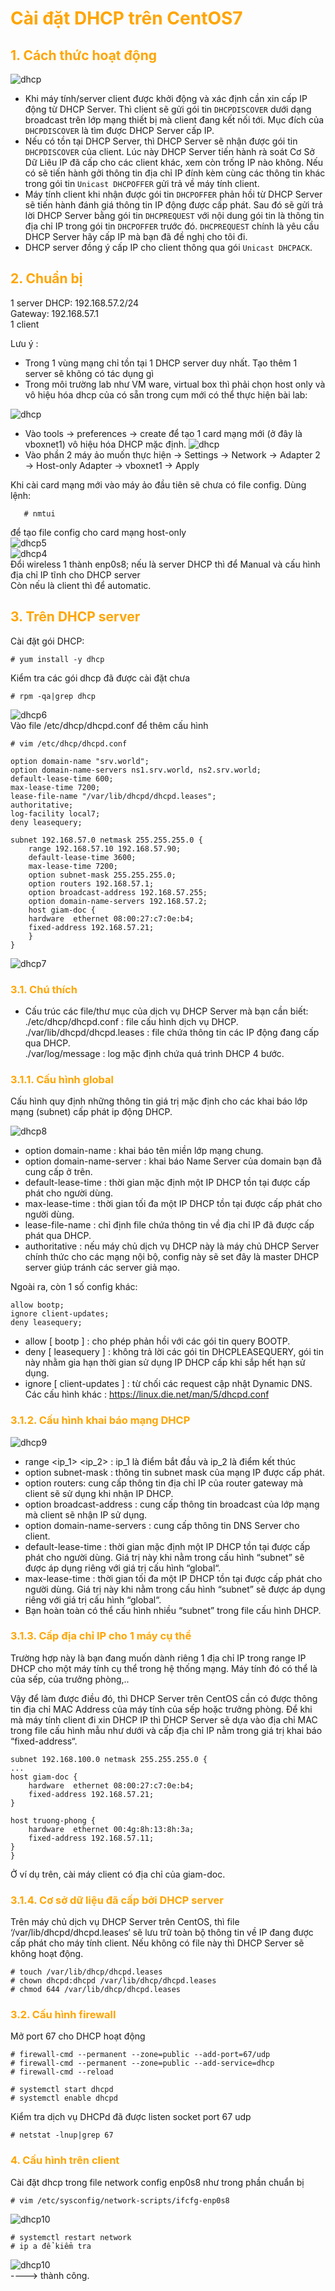 <h1 style="color:orange">Cài đặt DHCP trên CentOS7</h1>
<h2 style="color:orange">1. Cách thức hoạt động</h2>

![dhcp](../img/dhcp1.jpg)<br>
- Khi máy tính/server client được khởi động và xác định cần xin cấp IP động từ DHCP Server. Thì client sẽ gửi gói tin `DHCPDISCOVER` dưới dạng broadcast trên lớp mạng thiết bị mà client đang kết nối tới. Mục đích của `DHCPDISCOVER` là tìm được DHCP Server cấp IP.
- Nếu có tồn tại DHCP Server, thì DHCP Server sẽ nhận được gói tin `DHCPDISCOVER` của client. Lúc này DHCP Server tiến hành rà soát Cơ Sở Dữ Liêu IP đã cấp cho các client khác, xem còn trống IP nào không. Nếu có sẽ tiến hành gởi thông tin địa chỉ IP đính kèm cùng các thông tin khác trong gói tin `Unicast DHCPOFFER` gửi trả về máy tính client.
- Máy tính client khi nhận được gói tin `DHCPOFFER` phản hồi từ DHCP Server sẽ tiến hành đánh giá thông tin IP động được cấp phát. Sau đó sẽ gửi trả lời DHCP Server bằng gói tin `DHCPREQUEST` với nội dung gói tin là thông tin địa chỉ IP trong gói tin `DHCPOFFER` trước đó. `DHCPREQUEST` chính là yêu cầu DHCP Server hãy cấp IP mà bạn đã đề nghị cho tôi đi.
- DHCP server đồng ý cấp IP cho client thông qua gói `Unicast DHCPACK`.
<h2 style="color:orange">2. Chuẩn bị</h2>
1 server DHCP: 192.168.57.2/24<br>
Gateway: 192.168.57.1<br>
1 client<br>

Lưu ý :
- Trong 1 vùng mạng chỉ tồn tại 1 DHCP server duy nhất. Tạo thêm 1 server sẽ không có tác dụng gì
- Trong môi trường lab như VM ware, virtual box thì phải chọn host only và vô hiệu hóa dhcp của có sẵn trong cụm mới có thể thực hiện bài lab:

![dhcp](../img/dhcp2.jpg)<br>
- Vào tools -> preferences -> create để tạo 1 card mạng mới (ở đây là vboxnet1) vô hiệu hóa DHCP mặc định.
![dhcp](../img/dhcp3.jpg)<br>
- Vào phần 2 máy ảo muốn thực hiện -> Settings -> Network -> Adapter 2 -> Host-only Adapter -> vboxnet1 -> Apply

Khi cài card mạng mới vào máy ảo đầu tiên sẽ chưa có file config. Dùng lệnh:

       # nmtui
để tạo file config cho card mạng host-only <br>
![dhcp5](../img/dhcp5.jpg)<br>
![dhcp4](../img/dhcp4.jpg)<br>
Đổi wireless 1 thành enp0s8; nếu là server DHCP thì để Manual và cấu hình địa chỉ IP tĩnh cho DHCP server<br>
Còn nếu là client thì để automatic.
<h2 style="color:orange">3. Trên DHCP server</h2>
Cài đặt gói DHCP:

    # yum install -y dhcp
Kiểm tra các gói dhcp đã được cài đặt chưa

    # rpm -qa|grep dhcp
![dhcp6](../img/dhcp6.jpg)<br>
Vào file /etc/dhcp/dhcpd.conf để thêm cấu hình

    # vim /etc/dhcp/dhcpd.conf

    option domain-name "srv.world";
    option domain-name-servers ns1.srv.world, ns2.srv.world;
    default-lease-time 600;
    max-lease-time 7200;
    lease-file-name "/var/lib/dhcpd/dhcpd.leases";
    authoritative;
    log-facility local7;
    deny leasequery;

    subnet 192.168.57.0 netmask 255.255.255.0 {
        range 192.168.57.10 192.168.57.90;
        default-lease-time 3600;
        max-lease-time 7200;
        option subnet-mask 255.255.255.0;
        option routers 192.168.57.1;
        option broadcast-address 192.168.57.255;
        option domain-name-servers 192.168.57.2;
        host giam-doc {
        hardware  ethernet 08:00:27:c7:0e:b4;
        fixed-address 192.168.57.21;
        }
    }
![dhcp7](../img/dhcp7.jpg)<br>
<h3 style="color:orange">3.1. Chú thích</h3>

- Cấu trúc các file/thư mục của dịch vụ DHCP Server mà bạn cần biết:
./etc/dhcp/dhcpd.conf : file cấu hình dịch vụ DHCP.<br>
./var/lib/dhcpd/dhcpd.leases : file chứa thông tin các IP động đang cấp qua DHCP.<br>
./var/log/message : log mặc định chứa quá trình DHCP 4 bước.<br>
<h3 style="color:orange">3.1.1. Cấu hình global</h3>
 Cấu hình quy định những thông tin giá trị mặc định cho các khai báo lớp mạng (subnet) cấp phát ip động DHCP.

![dhcp8](../img/dhcp8.jpg)<br>

- option domain-name : khai báo tên miền lớp mạng chung.
- option domain-name-server : khai báo Name Server của domain bạn đã cung cấp ở trên.
- default-lease-time : thời gian mặc định một IP DHCP tồn tại được cấp phát cho người dùng.
- max-lease-time : thời gian tối đa một IP DHCP tồn tại được cấp phát cho người dùng.
- lease-file-name : chỉ định file chứa thông tin về địa chỉ IP đã được cấp phát qua DHCP.
- authoritative : nếu máy chủ dịch vụ DHCP này là máy chủ DHCP Server chính thức cho các mạng nội bộ, config này sẽ set đây là master DHCP server giúp tránh các server giả mạo.

Ngoài ra, còn 1 số config khác:

    allow bootp;
    ignore client-updates;
    deny leasequery;
- allow [ bootp ] : cho phép phản hồi với các gói tin query BOOTP.
- deny [ leasequery ] : không trả lời các gói tin DHCPLEASEQUERY, gói tin này nhằm gia hạn thời gian sử dụng IP DHCP cấp khi sắp hết hạn sử dụng.
- ignore [ client-updates ] : từ chối các request cập nhật Dynamic DNS.<br>
Các cấu hình khác : https://linux.die.net/man/5/dhcpd.conf
<h3 style="color:orange">3.1.2. Cấu hình khai báo mạng DHCP</h3>

![dhcp9](../img/dhcp9.jpg)<br>

- range <ip_1> <ip_2> : ip_1 là điểm bắt đầu và ip_2 là điểm kết thúc
- option subnet-mask : thông tin subnet mask của mạng IP được cấp phát.
- option routers: cung cấp thông tin địa chỉ IP của router gateway mà client sẽ sử dụng khi nhận IP DHCP.
- option broadcast-address : cung cấp thông tin broadcast của lớp mạng mà client sẽ nhận IP sử dụng.
- option domain-name-servers : cung cấp thông tin DNS Server cho client.
- default-lease-time : thời gian mặc định một IP DHCP tồn tại được cấp phát cho người dùng. Giá trị này khi nằm trong cấu hình “subnet” sẽ được áp dụng riêng với giá trị cấu hình “global“.
- max-lease-time : thời gian tối đa một IP DHCP tồn tại được cấp phát cho người dùng.  Giá trị này khi nằm trong cấu hình “subnet” sẽ được áp dụng riêng với giá trị cấu hình “global“.<br>
- Bạn hoàn toàn có thể cấu hình nhiều “subnet” trong file cấu hình DHCP.
<h3 style="color:orange">3.1.3. Cấp địa chỉ IP cho 1 máy cụ thể</h3>
Trường hợp này là bạn đang muốn dành riêng 1 địa chỉ IP trong range IP DHCP cho một máy tính cụ thể trong hệ thống mạng. Máy tính đó có thể là của sếp, của trưởng phòng,.. 

Vậy để làm được điều đó, thì DHCP Server trên CentOS cần có được thông tin địa chỉ MAC Address của máy tính của sếp hoặc trưởng phòng. Để khi mà máy tính client đi xin DHCP IP thì DHCP Server sẽ dựa vào địa chỉ MAC trong file cấu hình mẫu như dưới và cấp địa chỉ IP nằm trong giá trị khai báo “fixed-address“.

    subnet 192.168.100.0 netmask 255.255.255.0 {
    ...
    host giam-doc {
        hardware  ethernet 08:00:27:c7:0e:b4;
        fixed-address 192.168.57.21;
    }
 
    host truong-phong {
        hardware  ethernet 00:4g:8h:13:8h:3a;
        fixed-address 192.168.57.11;
    }
    }
Ở ví dụ trên, cài máy client có địa chỉ của giam-doc.
<h3 style="color:orange">3.1.4. Cơ sở dữ liệu đã cấp bởi DHCP server</h3>
Trên máy chủ dịch vụ DHCP Server trên CentOS, thì file ‘/var/lib/dhcpd/dhcpd.leases‘ sẽ lưu trữ toàn bộ thông tin về IP đang được cấp phát cho máy tính client. Nếu không có file này thì DHCP Server sẽ không hoạt động.

    # touch /var/lib/dhcp/dhcpd.leases
    # chown dhcpd:dhcpd /var/lib/dhcp/dhcpd.leases
    # chmod 644 /var/lib/dhcp/dhcpd.leases
<h3 style="color:orange">3.2. Cấu hình firewall</h3>
Mở port 67 cho DHCP hoạt động

    # firewall-cmd --permanent --zone=public --add-port=67/udp
    # firewall-cmd --permanent --zone=public --add-service=dhcp
    # firewall-cmd --reload
    
    # systemctl start dhcpd
    # systemctl enable dhcpd
Kiểm tra dịch vụ DHCPd đã được listen socket port 67 udp

    # netstat -lnup|grep 67
<h3 style="color:orange">4. Cấu hình trên client</h3>
Cài đặt dhcp trong file network config enp0s8 như trong phần chuẩn bị

    # vim /etc/sysconfig/network-scripts/ifcfg-enp0s8 
![dhcp10](../img/dhcp10.jpg)<br>

    # systemctl restart network
    # ip a để kiểm tra
![dhcp10](../img/dhcp11.jpg)<br>
----> thành công.